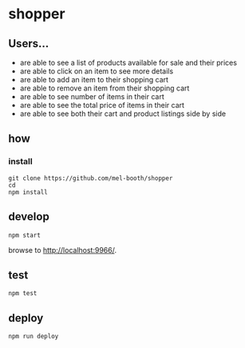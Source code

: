 
# shopper

## Users...

* are able to see a list of products available for sale and their prices
* are able to click on an item to see more details
* are able to add an item to their shopping cart
* are able to remove an item from their shopping cart
* are able to see number of items in their cart
* are able to see the total price of items in their cart
* are able to see both their cart and product listings side by side


## how

### install

```
git clone https://github.com/mel-booth/shopper
cd
npm install
```

## develop

```
npm start
```

browse to <http://localhost:9966/>.

## test

```
npm test
```

## deploy

```
npm run deploy
```
